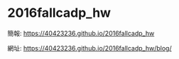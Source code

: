 # 2016fallcadp_hw

簡報: https://40423236.github.io/2016fallcadp_hw

網址: https://40423236.github.io/2016fallcadp_hw/blog/
